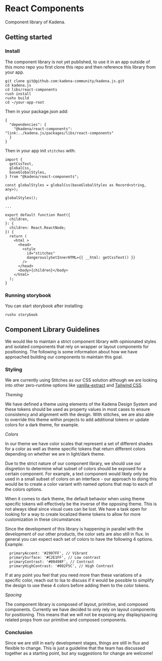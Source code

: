# React Components

Component library of Kadena.

## Getting started

### Install

The component library is not yet published, to use it in an app outside of this
mono repo you first clone this repo and then reference this library from your
app.

```
git clone git@github.com:kadena-community/kadena.js.git
cd kadena.js
cd libs/react-components
rush install
rushx build
cd ~/your-app-root
```

Then in your package.json add:

```
{
  "dependencies": {
    "@kadena/react-components": "link:../kadena.js/packages/libs/react-components"
  }
}
```

Then in your app init `stitches` with:

```
import {
  getCssText,
  globalCss,
  baseGlobalStyles,
} from "@kadena/react-components";

const globalStyles = globalCss(baseGlobalStyles as Record<string, any>);

globalStyles();

...

export default function Root({
  children,
}: {
  children: React.ReactNode;
}) {
  return (
    <html >
      <head>
        <style
          id="stitches"
          dangerouslySetInnerHTML={{ __html: getCssText() }}
        />
      </head>
      <body>{children}</body>
    </html>
  );
}
```

### Running storybook

You can start storybook after installing:

```
rushx storybook
```

## Component Library Guidelines

We would like to maintain a strict component library with opinionated styles and
isolated components that rely on wrapper or layout components for positioning.
The following is some information about how we have approached building our
components to maintain this goal.

### Styling

We are currently using Stitches as our CSS solution although we are looking into
other zero-runtime options like
[vanilla-extract](https://vanilla-extract.style/) and
[Tailwind CSS](https://tailwindcss.com/).

_Theming_

We have defined a theme using elements of the Kadena Design System and these
tokens should be used as property values in most cases to ensure consistency and
alignment with the design. With stitches, we are also able to override this
theme within projects to add additional tokens or update colors for a dark
theme, for example.

_Colors_

In our theme we have color scales that represent a set of different shades for a
color as well as theme specific tokens that return different colors depending on
whether we are in light/dark theme.

Due to the strict nature of our component library, we should use our disgretion
to determine what subset of colors should be exposed for a certain component.
For example, a text component would likely only be used in a small subset of
colors on an interface - our approach to doing this would be to create a color
variant with named options that map to each of the colors options.

When it comes to dark theme, the default behavior when using theme specific
tokens will effectively be the inverse of the opposing theme. This is not always
ideal since visual cues can be lost. We have a task open for looking for a way
to create localized theme tokens to allow for more customization in these
circumstances

Since the development of this library is happening in parallel with the
development of our other products, the color sets are also still in flux. In
general you can expect each set of colors to have the following 4 options.
Example:

```
  primaryAccent: '#2997FF', // Vibrant
  primarySurface: '#C2E1FF', // Low contrast
  primaryContrast: '#00498F', // Contrast
  primaryHighContrast: '#002F5C', // High Contrast
```

If at any point you feel that you need more than these variations of a specific
color, reach out to Isa to discuss if it would be possible to simplify the
design to use these 4 colors before adding them to the color tokens.

_Spacing_

The component library is composed of layout, primitive, and composed components.
Currently we have decided to only rely on layout components for positioning.
This means that we will not be exposing any display/spacing related props from
our primitive and composed components.

### Conclusion

Since we are still in early development stages, things are still in flux and
flexible to change. This is just a guideline that the team has discussed
together as a starting point, but any suggestions for change are welcome!

